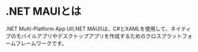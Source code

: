 # .NET MAUIとは

.NET Multi-Platform App UI(.NET MAUI)は、C#とXAMLを使用して、ネイティブのモバイルアプリやデスクトップアプリを作成するためのクロスプラットフォームフレームワークです。
